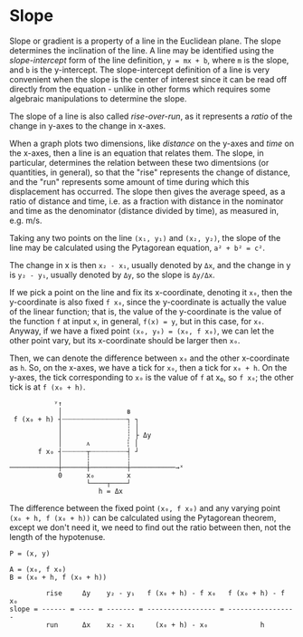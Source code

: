 # Slope

Slope or gradient is a property of a line in the Euclidean plane. The slope determines the inclination of the line. A line may be identified using the *slope-intercept* form of the line definition, `y = mx + b`, where `m` is the slope, and `b` is the y-intercept. The slope-intercept definition of a line is very convenient when the slope is the center of interest since it can be read off directly from the equation - unlike in other forms which requires some algebraic manipulations to determine the slope.

The slope of a line is also called *rise-over-run*, as it represents a *ratio* of the change in y-axes to the change in x-axes.

When a graph plots two dimensions, like *distance* on the y-axes and *time* on the x-axes, then a line is an equation that relates them. The slope, in particular, determines the relation between these two dimentsions (or quantities, in general), so that the "rise" represents the change of distance, and the "run" represents some amount of time during which this displacement has occurred. The slope then gives the average speed, as a ratio of distance and time, i.e. as a fraction with distance in the nominator and time as the denominator (distance divided by time), as measured in, e.g. m/s.

Taking any two points on the line `(x₁, y₁)` and `(x₂, y₂)`, the slope of the line may be calculated using the Pytagorean equation, `a² + b² = c²`.

The change in x is then `x₂ - x₁`, usually denoted by `Δx`, and  the change in y is `y₂ - y₁`, usually denoted by `Δy`, so the slope is `Δy/Δx`.

If we pick a point on the line and fix its x-coordinate, denoting it `x₀`, then the y-coordinate is also fixed `f x₀`, since the y-coordinate is actually the value of the linear function; that is, the value of the y-coordinate is the value of the function `f` at input `x`, in general, `f(x) = y`, but in this case, for `x₀`. Anyway, if we have a fixed point `(x₀, y₀) = (x₀, f x₀)`, we can let the other point vary, but its x-coordinate should be larger then `x₀`.

Then, we can denote the difference between `x₀` and the other x-coordinate as `h`. So, on the x-axes, we have a tick for `x₀`, then a tick for `x₀ + h`. On the y-axes, the tick corresponding to `x₀` is the value of `f` at x₀, so `f x₀`; the other tick is at `f (x₀ + h)`.

```
           ʸ↑
            │                ʙ
 f (x₀ + h) ┤┈┈┈┈┈┈┈┈┈┈┈┈┈┈┈┈┐ ┐
            │                ┆ │
            │                ┆ ├ Δy
            │      ᴀ         ┆ │
       f x₀ ┤┈┈┈┈┈┈┬┈┈┈┈┈┈┈┈┈┤ ┘
            │      ┆         ┆
────────────┼──────┼─────────┼───────────→ˣ
            0      x₀        x
                   └────┬────┘
                      h = Δx
```

The difference between the fixed point `(x₀, f x₀)` and any varying 
point `(x₀ + h, f (x₀ + h))` can be calculated using the Pytagorean theorem, except we don't need it, we need to find out the ratio between then, not the length of the hypotenuse.

```
P = (x, y)

A = (x₀, f x₀)
B = (x₀ + h, f (x₀ + h))

         rise     Δy    y₂ - y₁   f (x₀ + h) - f x₀   f (x₀ + h) - f x₀
slope = ------ = ---- = ------- = ----------------- = -----------------
         run      Δx    x₂ - x₁     (x₀ + h) - x₀             h
```

